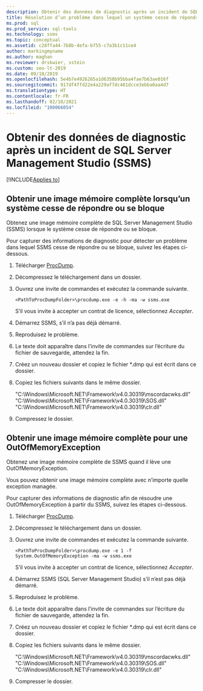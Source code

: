 ```yaml
---
description: Obtenir des données de diagnostic après un incident de SQL Server Management Studio (SSMS)
title: Résolution d’un problème dans lequel un système cesse de répondre ou se bloque avec SSMS
ms.prod: sql
ms.prod_service: sql-tools
ms.technology: ssms
ms.topic: conceptual
ms.assetid: c28ffa44-7b8b-4efa-b755-c7a3b1c11ce4
author: markingmyname
ms.author: maghan
ms.reviewer: drskwier, sstein
ms.custom: seo-lt-2019
ms.date: 09/18/2019
ms.openlocfilehash: 5e4b7e4926265a1d6358b95bba4fae7b63ae016f
ms.sourcegitcommit: 917df4ffd22e4a229af7dc481dcce3ebba0aa4d7
ms.translationtype: HT
ms.contentlocale: fr-FR
ms.lasthandoff: 02/10/2021
ms.locfileid: "100066054"
---
```

# <a name="get-diagnostic-data-after-a-sql-server-management-studio-ssms-crash"></a>Obtenir des données de diagnostic après un incident de SQL Server Management Studio (SSMS)

[!INCLUDE[Applies to](../../includes/appliesto-ss-asdb-asdw-xxx-md.md)]

## <a name="get-full-memory-dump-after-an-unresponsive-system-or-crash"></a>Obtenir une image mémoire complète lorsqu’un système cesse de répondre ou se bloque

Obtenez une image mémoire complète de SQL Server Management Studio (SSMS) lorsque le système cesse de répondre ou se bloque.

Pour capturer des informations de diagnostic pour détecter un problème dans lequel SSMS cesse de répondre ou se bloque, suivez les étapes ci-dessous.

1. Télécharger [ProcDump](/sysinternals/downloads/procdump).

2. Décompressez le téléchargement dans un dossier.

3. Ouvrez une invite de commandes et exécutez la commande suivante.

    ```console
    <PathToProcDumpFolder>\procdump.exe -e -h -ma -w ssms.exe
    ```

    S’il vous invite à accepter un contrat de licence, sélectionnez *Accepter*.

4. Démarrez SSMS, s’il n’a pas déjà démarré.

5. Reproduisez le problème.

6. Le texte doit apparaître dans l’invite de commandes sur l’écriture du fichier de sauvegarde, attendez la fin.

7. Créez un nouveau dossier et copiez le fichier *.dmp qui est écrit dans ce dossier.

8. Copiez les fichiers suivants dans le même dossier.

    "C:\Windows\Microsoft.NET\Framework\v4.0.30319\mscordacwks.dll"  "C:\Windows\Microsoft.NET\Framework\v4.0.30319\SOS.dll"  "C:\Windows\Microsoft.NET\Framework\v4.0.30319\clr.dll"

9. Compressez le dossier.

## <a name="get-full-memory-dump-for-an-outofmemoryexception"></a>Obtenir une image mémoire complète pour une OutOfMemoryException

Obtenez une image mémoire complète de SSMS quand il lève une OutOfMemoryException.

Vous pouvez obtenir une image mémoire complète avec n’importe quelle exception managée.

Pour capturer des informations de diagnostic afin de résoudre une OutOfMemoryException à partir du SSMS, suivez les étapes ci-dessous.

1. Télécharger [ProcDump](/sysinternals/downloads/procdump).

2. Décompressez le téléchargement dans un dossier.

3. Ouvrez une invite de commandes et exécutez la commande suivante.

    ```console
    <PathToProcDumpFolder>\procdump.exe -e 1 -f System.OutOfMemoryException -ma -w ssms.exe
    ```

    S’il vous invite à accepter un contrat de licence, sélectionnez *Accepter*.

4. Démarrez SSMS (SQL Server Management Studio) s’il n’est pas déjà démarré.

5. Reproduisez le problème.

6. Le texte doit apparaître dans l’invite de commandes sur l’écriture du fichier de sauvegarde, attendez la fin.

7. Créez un nouveau dossier et copiez le fichier *.dmp qui est écrit dans ce dossier.

8. Copiez les fichiers suivants dans le même dossier.

    "C:\Windows\Microsoft.NET\Framework\v4.0.30319\mscordacwks.dll"  "C:\Windows\Microsoft.NET\Framework\v4.0.30319\SOS.dll"  "C:\Windows\Microsoft.NET\Framework\v4.0.30319\clr.dll"

9. Compresser le dossier.
